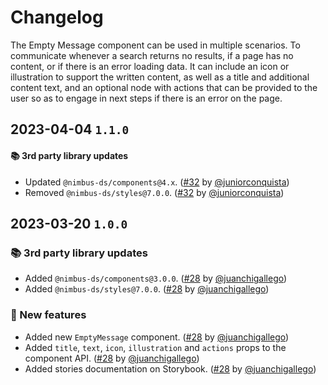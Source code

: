# Changelog

The Empty Message component can be used in multiple scenarios. To communicate whenever a search returns no results, if a page has no content, or if there is an error loading data. It can include an icon or illustration to support the written content, as well as a title and additional content text, and an optional node with actions that can be provided to the user so as to engage in next steps if there is an error on the page.

## 2023-04-04 `1.1.0`

#### 📚 3rd party library updates

- Updated `@nimbus-ds/components@4.x`. ([#32](https://github.com/TiendaNube/nimbus-patterns/pull/32) by [@juniorconquista](https://github.com/juniorconquista))
- Removed `@nimbus-ds/styles@7.0.0`. ([#32](https://github.com/TiendaNube/nimbus-patterns/pull/32) by [@juniorconquista](https://github.com/juniorconquista))

## 2023-03-20 `1.0.0`

### 📚 3rd party library updates

- Added `@nimbus-ds/components@3.0.0`. ([#28](https://github.com/TiendaNube/nimbus-patterns/pull/28) by [@juanchigallego](https://github.com/juanchigallego))
- Added `@nimbus-ds/styles@7.0.0`. ([#28](https://github.com/TiendaNube/nimbus-patterns/pull/28) by [@juanchigallego](https://github.com/juanchigallego))

### 🎉 New features

- Added new `EmptyMessage` component. ([#28](https://github.com/TiendaNube/nimbus-patterns/pull/28) by [@juanchigallego](https://github.com/juanchigallego))
- Added `title`, `text`, `icon`, `illustration` and `actions` props to the component API. ([#28](https://github.com/TiendaNube/nimbus-patterns/pull/28) by [@juanchigallego](https://github.com/juanchigallego))
- Added stories documentation on Storybook. ([#28](https://github.com/TiendaNube/nimbus-patterns/pull/28) by [@juanchigallego](https://github.com/juanchigallego))
